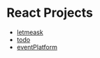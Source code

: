 # React Projects

- [letmeask](https://github.com/ThiagodePaulaSouza/react-exercises/tree/main/letmeask)
- [todo](https://github.com/ThiagodePaulaSouza/react-exercises/tree/main/todo)
- [eventPlatform](https://github.com/ThiagodePaulaSouza/react-exercises/tree/main/event-plataform)

